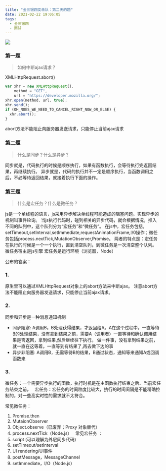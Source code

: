 ```yaml
---
title: "金三银四突击队：第二天的题"
date: 2021-02-22 19:06:05
tags:
  - 金三银四
  - 面试
---
```


<!--banner-pic|sticker|content-img|content-img-half-->
<img class="banner-pic" src="http://oss.slybootslion.com/blog/68124cc5-527b-4add-9e40-11d87e044455.jpg?x-oss-process=image/auto-orient,1/quality,q_80/watermark,text_c2x5Ym9vdHNsaW9u,color_ffffff,size_40,shadow_70,t_74,x_10,y_10"/>


### 第一题
> 如何中断ajax请求？

XMLHttpRequest.abort()
```js
var xhr = new XMLHttpRequest(),
    method = "GET",
    url = "https://developer.mozilla.org/";
xhr.open(method, url, true);
xhr.send();
if (OH_NOES_WE_NEED_TO_CANCEL_RIGHT_NOW_OR_ELSE) {
  xhr.abort();
}
```

abort方法不能阻止向服务器发送请求，只能停止当前ajax请求

### 第二题
> 什么是同步？什么是异步？

同步就是，代码执行的时候是顺序执行，如果有函数执行，会等待执行完返回结果，再继续执行。
异步就是，代码的执行并不一定是顺序执行，当函数调用之后，不必等待返回结果，就接着执行下面的操作。

### 第三题
> 什么是宏任务？什么是微任务？

js是一个单线程的语言，js采用异步解决单线程可能造成的阻塞问题。实现异步的机制叫事件轮询。
当js执行代码时，碰到相关的异步代码，就会根据情况，推入不同的队列中，这个队列分为“宏任务”和“微任务”。
在js中，宏任务包括，setTimeout,setInterval,setImmediate,requestAnimationFrame,I/0操作；微任务包括process.nextTick,MutationObserver,Promise。
两者的特点是：宏任务在执行的时候是一个一个执行，直到清空队列，到微任务是一次清空整个队列。
微任务宿主是js引擎 宏任务是运行环境（浏览器，Node）

<!-- more -->
公布的答案：

### 1. 
原生里可以通过XMLHttpRequest对象上的abort方法来中断ajax。
注意abort方法不能阻止向服务器发送请求，只能停止当前ajax请求。

### 2.
同步和异步是一种消息通知机制
- 同步阻塞: A调用B，B处理获得结果，才返回给A。A在这个过程中，一直等待B的处理结果，没有拿到结果之前，需要A（调用者）一直等待和确认调用结果是否返回，拿到结果,然后继续往下执行。
  做一件事，没有拿到结果之前，就一直在这等着，一直等到有结果了,再去做下边的事
- 异步非阻塞: A调用B，无需等待B的结果，B通过状态，通知等来通知A或回调函数来

### 3.
微任务：一个需要异步执行的函数，执行时机是在主函数执行结束之后、当前宏任务结束之前。  
宏任务：宏任务的时间粒度比较大，执行的时间间隔是不能精确控制的，对一些高实时性的需求就不太符合。  

常见微任务：  
1. Promise.then
2. MutaionObserver
3. Object.observe（已废弃；Proxy 对象替代）
4. process.nextTick（Node.js）  
常见宏任务 ：    
1. script (可以理解为外层同步代码)  
2. setTimeout/setInterval  
3. UI rendering/UI事件  
4. postMessage，MessageChannel  
5. setImmediate，I/O（Node.js）
